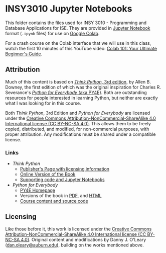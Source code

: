 # INSY3010 Jupyter Notebooks

This folder contains the files used for INSY 3010 - Programming and Database Applications for ISE. They are provided in [Jupyter Notebook](https://docs.jupyter.org/en/latest/) format (`.ipynb` files) for use on [Google Colab](https://colab.google/).

For a crash course on the Colab interface that we will use in this class, watch the first 10 minutes of this YouTube video: [Colab 101: Your Ultimate Beginner's Guide](https://youtu.be/Ii6gs9zADEA?si=3t0t0Vv69m3MH3K-).

## Attribution

Much of this content is based on [*Think Python*, 3rd edition](https://greenteapress.com/wp/think-python-3rd-edition), by Allen B. Downey, the first edition of which was the original inspiration for Charles R. Severance's [*Python for Everybody* (aka PY4E)](https://py4e.com). Both are outstanding resources for people interested in learning Python, but neither are exactly what I was looking for in this course.

Both *Think Python*, 3rd Edition and *Python for Everybody* are licensed under the [Creative Commons Attribution-NonCommercial-ShareAlike 4.0 International license (CC BY-NC-SA 4.0)](https://creativecommons.org/licenses/by-nc-sa/4.0/). This allows them to be freely copied, distributed, and modified, for non-commercial purposes, with proper attribution. Any modifications must be shared under a compatible license.

### Links

- *Think Python*
    - [Publisher's Page with licensing information](https://greenteapress.com/wp/think-python-3rd-edition/)
    - [Online Version of the Book](https://allendowney.github.io/ThinkPython/)
    - [Supporting code and Jupyter Notebooks](https://github.com/AllenDowney/ThinkPython/tree/v3)
- *Python for Everybody*
    - [PY4E Homepage](https://py4e.com)
    - Versions of the book in [PDF](http://do1.dr-chuck.com/pythonlearn/EN_us/pythonlearn.pdf), and [HTML](https://www.py4e.com/html3)
    - [Course content and source code](https://github.com/csev/py4e)

## Licensing

Like those before it, this work is licensed under the [Creative Commons Attribution-NonCommercial-ShareAlike 4.0 International license (CC BY-NC-SA 4.0)](https://creativecommons.org/licenses/by-nc-sa/4.0/). Original content and modifications by Danny J. O'Leary ([dan.oleary@auburn.edu](mailto:djo0008@auburn.edu)), building on the works mentioned above.

